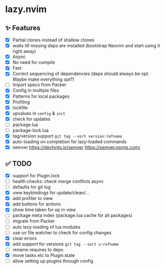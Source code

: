 # lazy.nvim

## ✨ Features

- [x] Partial clones instead of shallow clones
- [x] waits till missing deps are installed (bootstrap Neovim and start using it right away)
- [x] Async
- [x] No need for compile
- [x] Fast
- [x] Correct sequencing of dependencies (deps should always be opt. Maybe make everything opt?)
- [ ] Import specs from Packer
- [x] Config in multiple files
- [x] Patterns for local packages
- [x] Profiling
- [x] lockfile
- [x] upvalues in `config` & `init`
- [x] check for updates
- [ ] package.lua
- [ ] package-lock.lua
- [x] tag/version support `git tag --sort version:refname`
- [x] auto-loading on completion for lazy-loaded commands
- [x] semver https://devhints.io/semver
      https://semver.npmjs.com/

## ✅ TODO

- [x] support for Plugin.lock
- [ ] health checks: check merge conflicts async
- [ ] defaults for git log
- [x] view keybindings for update/clean/...
- [x] add profiler to view
- [x] add buttons for actions
- [x] show time taken for op in view
- [ ] package meta index (package.lua cache for all packages)
- [ ] migrate from Packer
- [ ] auto lazy-loading of lua modules
- [ ] use uv file watcher to check for config changes
- [x] clear errors
- [x] add support for versions `git tag --sort v:refname`
- [ ] rename requires to deps
- [x] move tasks etc to Plugin.state
- [ ] allow setting up plugins through config
